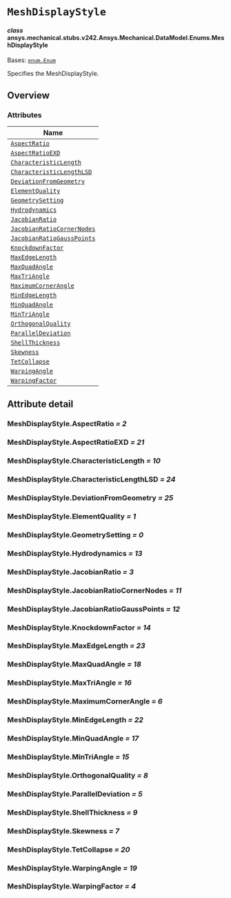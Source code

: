 # `MeshDisplayStyle`

<a id="ansys.mechanical.stubs.v242.Ansys.Mechanical.DataModel.Enums.MeshDisplayStyle"></a>

#### *class* ansys.mechanical.stubs.v242.Ansys.Mechanical.DataModel.Enums.MeshDisplayStyle

Bases: [`enum.Enum`](https://docs.python.org/3/library/enum.html#enum.Enum)

Specifies the MeshDisplayStyle.

<!-- !! processed by numpydoc !! -->

<a id="overview"></a>

## Overview

### Attributes

| Name |
| -------------------------------------------------------------------------------------------------------------------------------------------------- |
| [`AspectRatio`](#MeshDisplayStyle.AspectRatio) |
| [`AspectRatioEXD`](#MeshDisplayStyle.AspectRatioEXD) |
| [`CharacteristicLength`](#MeshDisplayStyle.CharacteristicLength) |
| [`CharacteristicLengthLSD`](#MeshDisplayStyle.CharacteristicLengthLSD) |
| [`DeviationFromGeometry`](#MeshDisplayStyle.DeviationFromGeometry) |
| [`ElementQuality`](#MeshDisplayStyle.ElementQuality) |
| [`GeometrySetting`](#MeshDisplayStyle.GeometrySetting) |
| [`Hydrodynamics`](#MeshDisplayStyle.Hydrodynamics) |
| [`JacobianRatio`](#MeshDisplayStyle.JacobianRatio) |
| [`JacobianRatioCornerNodes`](#MeshDisplayStyle.JacobianRatioCornerNodes) |
| [`JacobianRatioGaussPoints`](#MeshDisplayStyle.JacobianRatioGaussPoints) |
| [`KnockdownFactor`](#MeshDisplayStyle.KnockdownFactor) |
| [`MaxEdgeLength`](#MeshDisplayStyle.MaxEdgeLength) |
| [`MaxQuadAngle`](#MeshDisplayStyle.MaxQuadAngle) |
| [`MaxTriAngle`](#MeshDisplayStyle.MaxTriAngle) |
| [`MaximumCornerAngle`](#MeshDisplayStyle.MaximumCornerAngle) |
| [`MinEdgeLength`](#MeshDisplayStyle.MinEdgeLength) |
| [`MinQuadAngle`](#MeshDisplayStyle.MinQuadAngle) |
| [`MinTriAngle`](#MeshDisplayStyle.MinTriAngle) |
| [`OrthogonalQuality`](#MeshDisplayStyle.OrthogonalQuality) |
| [`ParallelDeviation`](#MeshDisplayStyle.ParallelDeviation) |
| [`ShellThickness`](#MeshDisplayStyle.ShellThickness) |
| [`Skewness`](#MeshDisplayStyle.Skewness) |
| [`TetCollapse`](#MeshDisplayStyle.TetCollapse) |
| [`WarpingAngle`](#MeshDisplayStyle.WarpingAngle) |
| [`WarpingFactor`](#MeshDisplayStyle.WarpingFactor) |

<a id="attribute-detail"></a>

## Attribute detail

<a id="MeshDisplayStyle.AspectRatio"></a>

### MeshDisplayStyle.AspectRatio *= 2*

<a id="MeshDisplayStyle.AspectRatioEXD"></a>

### MeshDisplayStyle.AspectRatioEXD *= 21*

<a id="MeshDisplayStyle.CharacteristicLength"></a>

### MeshDisplayStyle.CharacteristicLength *= 10*

<a id="MeshDisplayStyle.CharacteristicLengthLSD"></a>

### MeshDisplayStyle.CharacteristicLengthLSD *= 24*

<a id="MeshDisplayStyle.DeviationFromGeometry"></a>

### MeshDisplayStyle.DeviationFromGeometry *= 25*

<a id="MeshDisplayStyle.ElementQuality"></a>

### MeshDisplayStyle.ElementQuality *= 1*

<a id="MeshDisplayStyle.GeometrySetting"></a>

### MeshDisplayStyle.GeometrySetting *= 0*

<a id="MeshDisplayStyle.Hydrodynamics"></a>

### MeshDisplayStyle.Hydrodynamics *= 13*

<a id="MeshDisplayStyle.JacobianRatio"></a>

### MeshDisplayStyle.JacobianRatio *= 3*

<a id="MeshDisplayStyle.JacobianRatioCornerNodes"></a>

### MeshDisplayStyle.JacobianRatioCornerNodes *= 11*

<a id="MeshDisplayStyle.JacobianRatioGaussPoints"></a>

### MeshDisplayStyle.JacobianRatioGaussPoints *= 12*

<a id="MeshDisplayStyle.KnockdownFactor"></a>

### MeshDisplayStyle.KnockdownFactor *= 14*

<a id="MeshDisplayStyle.MaxEdgeLength"></a>

### MeshDisplayStyle.MaxEdgeLength *= 23*

<a id="MeshDisplayStyle.MaxQuadAngle"></a>

### MeshDisplayStyle.MaxQuadAngle *= 18*

<a id="MeshDisplayStyle.MaxTriAngle"></a>

### MeshDisplayStyle.MaxTriAngle *= 16*

<a id="MeshDisplayStyle.MaximumCornerAngle"></a>

### MeshDisplayStyle.MaximumCornerAngle *= 6*

<a id="MeshDisplayStyle.MinEdgeLength"></a>

### MeshDisplayStyle.MinEdgeLength *= 22*

<a id="MeshDisplayStyle.MinQuadAngle"></a>

### MeshDisplayStyle.MinQuadAngle *= 17*

<a id="MeshDisplayStyle.MinTriAngle"></a>

### MeshDisplayStyle.MinTriAngle *= 15*

<a id="MeshDisplayStyle.OrthogonalQuality"></a>

### MeshDisplayStyle.OrthogonalQuality *= 8*

<a id="MeshDisplayStyle.ParallelDeviation"></a>

### MeshDisplayStyle.ParallelDeviation *= 5*

<a id="MeshDisplayStyle.ShellThickness"></a>

### MeshDisplayStyle.ShellThickness *= 9*

<a id="MeshDisplayStyle.Skewness"></a>

### MeshDisplayStyle.Skewness *= 7*

<a id="MeshDisplayStyle.TetCollapse"></a>

### MeshDisplayStyle.TetCollapse *= 20*

<a id="MeshDisplayStyle.WarpingAngle"></a>

### MeshDisplayStyle.WarpingAngle *= 19*

<a id="MeshDisplayStyle.WarpingFactor"></a>

### MeshDisplayStyle.WarpingFactor *= 4*


